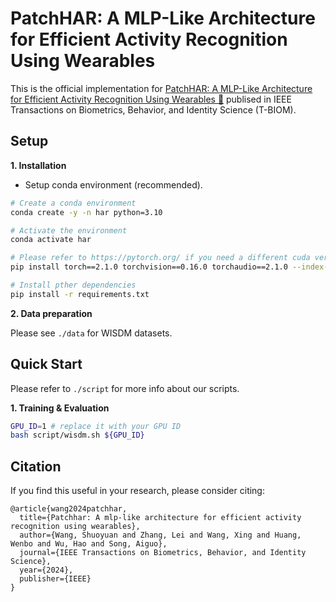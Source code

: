 # PatchHAR: A MLP-Like Architecture for Efficient Activity Recognition Using Wearables


This is the official implementation for  [PatchHAR: A MLP-Like Architecture for Efficient
Activity Recognition Using Wearables 🔗](https://ieeexplore.ieee.org/abstract/document/10400955) publised in IEEE Transactions on Biometrics, Behavior, and Identity Science (T-BIOM).


## Setup

**1. Installation** 

* Setup conda environment (recommended).
```bash
# Create a conda environment
conda create -y -n har python=3.10

# Activate the environment
conda activate har

# Please refer to https://pytorch.org/ if you need a different cuda version
pip install torch==2.1.0 torchvision==0.16.0 torchaudio==2.1.0 --index-url https://download.pytorch.org/whl/cu121

# Install pther dependencies
pip install -r requirements.txt
```

**2. Data preparation**

Please see `./data` for WISDM datasets.



## Quick Start

Please refer to ``./script`` for more info about our scripts. 

**1. Training & Evaluation** 

```bash
GPU_ID=1 # replace it with your GPU ID
bash script/wisdm.sh ${GPU_ID}
```




## Citation

If you find this useful in your research, please consider citing:
```
@article{wang2024patchhar,
  title={Patchhar: A mlp-like architecture for efficient activity recognition using wearables},
  author={Wang, Shuoyuan and Zhang, Lei and Wang, Xing and Huang, Wenbo and Wu, Hao and Song, Aiguo},
  journal={IEEE Transactions on Biometrics, Behavior, and Identity Science},
  year={2024},
  publisher={IEEE}
}
```